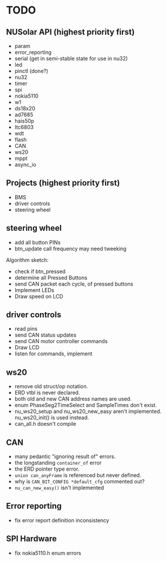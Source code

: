 TODO
====

NUSolar API (highest priority first)
----
* param
* error_reporting
* serial (get in semi-stable state for use in nu32)
* led
* pinctl (done?)
* nu32
* timer
* spi
* nokia5110
* w1
* ds18x20
* ad7685
* hais50p
* ltc6803
* wdt
* flash
* CAN
* ws20
* mppt
* async_io

Projects (highest priority first)
----
* BMS
* driver controls
* steering wheel

steering wheel
----

* add all button PINs
* btn_update call frequency may need tweeking

Algorithm sketch:
* check if btn_pressed
* determine all Pressed Buttons
* send CAN packet each cycle, of pressed buttons
* Implement LEDs
* Draw speed on LCD

driver controls
----
* read pins
* send CAN status updates
* send CAN motor controller commands
* Draw LCD
* listen for commands, implement

ws20
----
* remove old struct/op notation.
* ERD vtbl is never declared.
* both old and new CAN address names are used.
* enum PhaseSeg2TimeSelect and SampleTimes don't exist.
* nu_ws20_setup and nu_ws20_new_easy aren't implemented. nu_ws20_init() is used instead.
* can_all.h doesn't compile

CAN
---
* many pedantic "ignoring result of" errors.
* the longstanding `container_of` error
* the ERD pointer type error.
* `union can_anyFrame` is referenced but never defined.
* why is `CAN_BIT_CONFIG *default_cfg` commented out?
* `nu_can_new_easy()` isn't implemented


Error reporting
----
* fix error report definition inconsistency

SPI Hardware
----
* fix nokia5110.h enum errors
